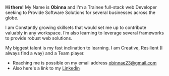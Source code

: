 **Hi there!** My Name is **Obinna** and I'm a Trainee full-stack web Developer seeking to Provide Software Solutions for several businesses across the globe.

I am Constantly growing skillsets that would set me up to contribute valuably in any workspace. I’m also learning to leverage several frameworks to provide robust web solutions.

My biggest talent is my fast inclination to learning. I am Creative, Resilient (I always find a way) and a Team player.
- Reaching me is possible on my email address obinnae23@gmail.com
- Also here's a link to my [Linkedin](https://www.linkedin.com/in/obinna-okoro/)


